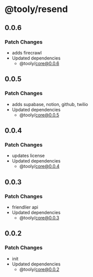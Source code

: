 # @tooly/resend

## 0.0.6

### Patch Changes

- adds firecrawl
- Updated dependencies
  - @tooly/core@0.0.6

## 0.0.5

### Patch Changes

- adds supabase, notion, github, twilio
- Updated dependencies
  - @tooly/core@0.0.5

## 0.0.4

### Patch Changes

- updates license
- Updated dependencies
  - @tooly/core@0.0.4

## 0.0.3

### Patch Changes

- friendlier api
- Updated dependencies
  - @tooly/core@0.0.3

## 0.0.2

### Patch Changes

- init
- Updated dependencies
  - @tooly/core@0.0.2
